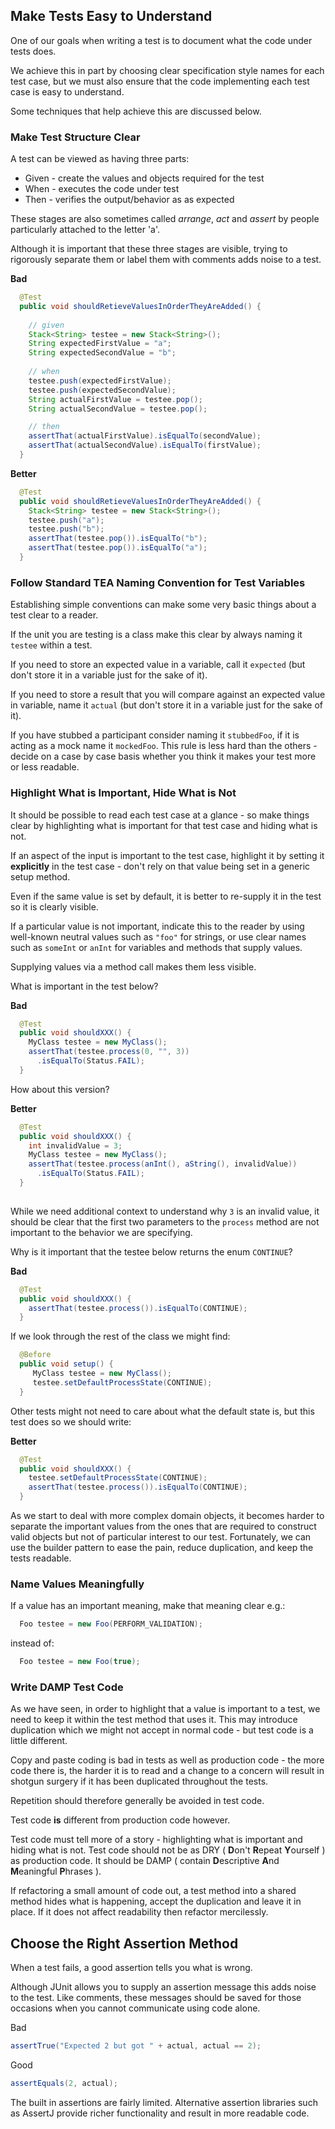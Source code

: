 ## Make Tests Easy to Understand

One of our goals when writing a test is to document what the code under tests does.

We achieve this in part by choosing clear specification style names for each test case, but we must also ensure that the code implementing each test case is easy to understand.

Some techniques that help achieve this are discussed below.

### Make Test Structure Clear

A test can be viewed as having three parts:

* Given - create the values and objects required for the test
* When - executes the code under test 
* Then - verifies the output/behavior as as expected

These stages are also sometimes called *arrange*, *act* and *assert* by people particularly attached to the letter 'a'.

Although it is important that these three stages are visible, trying to rigorously separate them or label them with comments adds noise to a test. 

**Bad**
```java
  @Test
  public void shouldRetieveValuesInOrderTheyAreAdded() {
    
    // given
    Stack<String> testee = new Stack<String>();
    String expectedFirstValue = "a";
    String expectedSecondValue = "b";
  
    // when
    testee.push(expectedFirstValue);
    testee.push(expectedSecondValue);
    String actualFirstValue = testee.pop();  
    String actualSecondValue = testee.pop();  

    // then
    assertThat(actualFirstValue).isEqualTo(secondValue);
    assertThat(actualSecondValue).isEqualTo(firstValue);
  }
```

**Better**
```java
  @Test
  public void shouldRetieveValuesInOrderTheyAreAdded() {
    Stack<String> testee = new Stack<String>();
    testee.push("a");
    testee.push("b");
    assertThat(testee.pop()).isEqualTo("b");
    assertThat(testee.pop()).isEqualTo("a");
  }
```

### Follow Standard TEA Naming Convention for Test Variables

Establishing simple conventions can make some very basic things about a test clear to a reader.

If the unit you are testing is a class make this clear by always naming it `testee` within a test.

If you need to store an expected value in a variable, call it `expected` (but don't store it in a variable just for the sake of it).

If you need to store a result that you will compare against an expected value in variable, name it `actual` (but don't store it in a variable just for the sake of it).

If you have stubbed a participant consider naming it `stubbedFoo`, if it is acting as a mock name it `mockedFoo`. This rule is less hard than the others - decide on a case by case basis whether you think it makes your test more or less readable. 

### Highlight What is Important, Hide What is Not

It should be possible to read each test case at a glance - so make things clear by highlighting what is important for that test case and hiding what is not.

If an aspect of the input is important to the test case, highlight it by setting it **explicitly** in the test case - don't rely on that value being set in a generic setup method. 

Even if the same value is set by default, it is better to re-supply it in the test so it is clearly visible.

If a particular value is not important, indicate this to the reader by using well-known neutral values such as `"foo"` for strings, or use clear names such as `someInt` or `anInt` for variables and methods that supply values.

Supplying values via a method call makes them less visible.

What is important in the test below?

**Bad**
```java
  @Test
  public void shouldXXX() {
    MyClass testee = new MyClass();
    assertThat(testee.process(0, "", 3))
      .isEqualTo(Status.FAIL);
  }
```

How about this version?

**Better**
```java
  @Test
  public void shouldXXX() {
    int invalidValue = 3;
    MyClass testee = new MyClass();
    assertThat(testee.process(anInt(), aString(), invalidValue))
      .isEqualTo(Status.FAIL);
  }
  
```

While we need additional context to understand why `3` is an invalid value, it should be clear that the first two parameters to the `process` method are not important to the behavior we are specifying. 

Why is it important that the testee below returns the enum `CONTINUE`?

**Bad**
```java
  @Test
  public void shouldXXX() {
    assertThat(testee.process()).isEqualTo(CONTINUE);
  }
```

If we look through the rest of the class we might find:

```java
  @Before
  public void setup() {
     MyClass testee = new MyClass();
     testee.setDefaultProcessState(CONTINUE);
  }
```

Other tests might not need to care about what the default state is, but this test does so we should write:

**Better**
```java
  @Test
  public void shouldXXX() {
    testee.setDefaultProcessState(CONTINUE);
    assertThat(testee.process()).isEqualTo(CONTINUE);
  }
```

As we start to deal with more complex domain objects, it becomes harder to separate the important values from the ones that are required to construct valid objects but not of particular interest to our test. 
Fortunately, we can use the builder pattern to ease the pain, reduce duplication, and keep the tests readable.

### Name Values Meaningfully

If a value has an important meaning, make that meaning clear e.g.:

```java
  Foo testee = new Foo(PERFORM_VALIDATION);
```

instead of:

```java
  Foo testee = new Foo(true);
```

### Write DAMP Test Code

As we have seen, in order to highlight that a value is important to a test, we need to keep it within the test method that uses it. This may introduce duplication which we might not accept in normal code - but test code is a little different.

Copy and paste coding is bad in tests as well as production code - the more code there is, the harder it is to read and a change to a concern will result in shotgun surgery if it has been duplicated throughout the tests.

Repetition should therefore generally be avoided in test code.

Test code **is** different from production code however. 

Test code must tell more of a story - highlighting what is important and hiding what is not. Test code should not be as DRY ( **D**on't **R**epeat **Y**ourself ) as production code. It should be DAMP ( contain **D**escriptive **A**nd **M**eaningful **P**hrases ).

If refactoring a small amount of code out, a test method into a shared method hides what is happening, accept the duplication and leave it in place. If it does not affect readability then refactor mercilessly.

## Choose the Right Assertion Method

When a test fails, a good assertion tells you what is wrong. 

Although JUnit allows you to supply an assertion message this adds noise to the test. Like comments, these messages should be saved for those occasions when you cannot communicate using code alone.

Bad

```java
assertTrue("Expected 2 but got " + actual, actual == 2);
```

Good

```java
assertEquals(2, actual);
```

The built in assertions are fairly limited. Alternative assertion libraries such as AssertJ provide richer functionality and result in more readable code.

